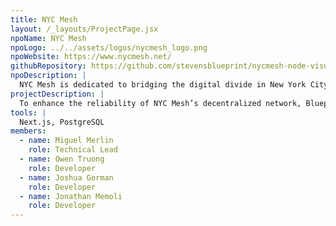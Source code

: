 ```yaml
---
title: NYC Mesh
layout: /_layouts/ProjectPage.jsx
npoName: NYC Mesh
npoLogo: ../../assets/logos/nycmesh_logo.png
npoWebsite: https://www.nycmesh.net/
githubRepository: https://github.com/stevensblueprint/nycmesh-node-visualizer
npoDescription: |
  NYC Mesh is dedicated to bridging the digital divide in New York City by providing an open, resilient, and community-driven internet network. Their mission is to ensure affordable and reliable internet access for all residents, independent of commercial providers. By building and maintaining a decentralized, neutral network, NYC Mesh empowers communities with unrestricted connectivity, safeguarding privacy and autonomy while offering a crucial alternative during internet disruptions or emergencies.
projectDescription: |
  To enhance the reliability of NYC Mesh’s decentralized network, Blueprint developed a node planning web interface that helps volunteers optimize antenna configurations. The platform maps all existing antennas, calculates potential interference based on location and direction, and allows users to simulate frequency adjustments. This tool enables NYC Mesh’s install team to proactively prevent service disruptions by ensuring that new antenna placements do not degrade network performance. By streamlining installation planning and reducing frequency conflicts, this solution helps expand internet access while maintaining a high-quality mesh network for communities across New York City.
tools: |
  Next.js, PostgreSQL
members:
  - name: Miguel Merlin
    role: Technical Lead
  - name: Owen Truong
    role: Developer
  - name: Joshua Gorman
    role: Developer
  - name: Jonathan Memoli
    role: Developer
---
```

